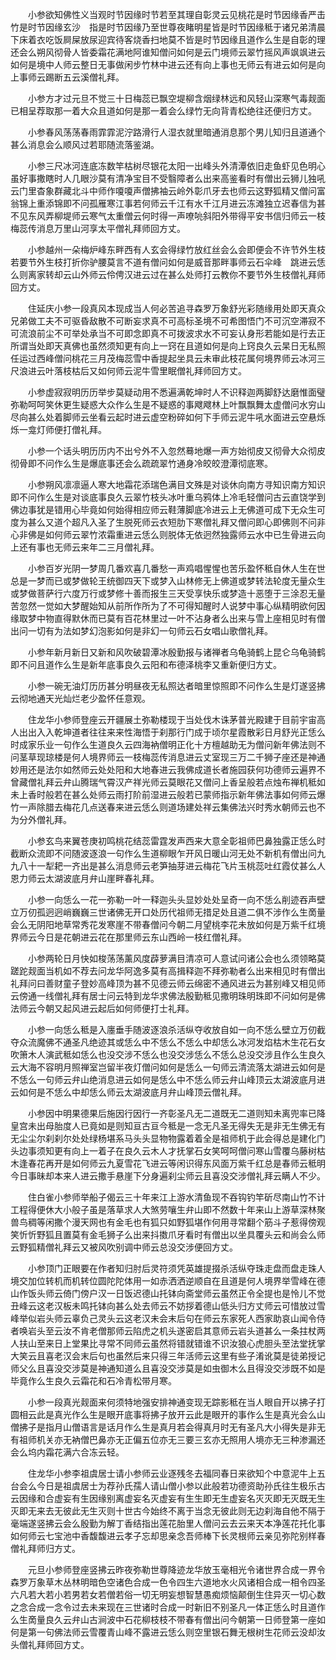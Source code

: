 <!-- { "loadSidebar": true } -->
　　小参欲知佛性义当观时节因缘时节若至其理自彰灵云见桃花是时节因缘香严击竹是时节因缘玄沙　指是时节因缘乃至世尊夜睹明星皆是时节因缘秪于诸兄弟清晨下床着衣吃饭屙屎放尿迎宾待客烧香扫地莫不皆是时节因缘且道作么生是自彰的理还会么朔风彻骨人皆委霜花满地阿谁知僧问如何是云门境师云翠竹摇风声飒飒进云如何是境中人师云整日无事做闲步竹林中进云还有向上事也无师云有进云如何是向上事师云踢断五云溪僧礼拜。

　　小参方才过元旦不觉三十日梅蕊已飘空堤柳含烟绿林远和风轻山深寒气毒觌面已相呈荐取那一着大众且道如何是那一着会么绿竹无向背青松绝往还便归方丈。

　　小参春风荡荡春雨霏霏泥泞路滑行人湿衣就里暗通消息那个男儿知归且道通个甚么消息会么顺风过若耶随流落鉴湖。

　　小参三尺冰河连底冻数竿枯树尽银花太阳一出峰头外清潭依旧走鱼虾见色明心虽好事撒瞎时人几眼沙莫有清净宝目不受翳障者么出来高鉴看时有僧出云狮儿独吼云门里杳象群藏北斗中师作嗄嗄声僧拂袖云岭外彰爪牙去也师云这野狐精又僧问富翁锦上重添锦即不问孤雁寒江事若何师云千江有水千江月进云冻滩独立迟春信为甚不见东风弄柳堤师云寒气太重僧云何时得一声嘹喨斜阳外带得平安书信归师云一枝梅蕊传消息万里山河享太平僧礼拜师回方丈。

　　小参越州一朵梅炉峰东畔西有人玄会得绿竹放红丝会么会即便会不许节外生枝若要节外生枝打折你驴腰莫言不道有僧问如何是威音那畔事师云石伞峰　跳进云恁么则离家转却云山外师云伶俜汉进云过在甚么处师打云教你不要节外生枝僧礼拜师回方丈。

　　住延庆小参一段真风本现成当人何必苦追寻森罗万象舒光彩随缘用处即天真众兄弟做工夫不可驱昏敌散不可断妄求真不可高标圣境不可希图悟门不可沉空滞寂不可流浪前尘不可举处承当不可即念即真不可拨波求水不可妄认身形若能如是行去正所谓当处即天真佛也虽然须知更有向上一窍在且道如何是向上窍良久云杲日无私照任运过西峰僧问桃花三月茂梅蕊雪中香提起坐具云未审此枝花属何境界师云冰河三尺浪进云叶落枝枯后又如何师云泥牛雪里眠僧礼拜师回方丈。

　　小参虚寂寂明历历举步莫疑动用不悉遍满乾坤时人不识释迦两脚舒达磨惟面璧弥勒呵呵笑休更生疑惑大众作么生是不疑惑的事飕飕林上叶飘飘舞太虚僧问水穷山尽向甚么处着脚师云坐看云起时进云虚空粉碎如何下手师云泥牛吼水面进云空悬烁烁一龛灯师便打僧礼拜。

　　小参一个话头明历历内不出兮外不入忽然蓦地爆一声方始彻皮又彻骨大众彻皮彻骨即不问作么生是爆底事还会么疏疏翠竹通身冷皎皎澄潭彻底寒。

　　小参朔风凛凛逼人寒大地霜花添瑞色满目文殊是对谈休向南方寻知识南方知识即不问作么生是对谈底事良久云翠竹枝头冰叶重乌鸦体上冷毛轻僧问古云直饶学到佛边事犹是错用心毕竟如何始得相应师云鞋薄脚底冷进云上无佛道可成下无众生可度为甚么又道个超凡入圣了生脱死师云衣短肋下寒僧礼拜又僧问即心即佛则不问非心非佛是如何师云翠竹浓霜重进云恁么则脱体无依迥然独露师云水中已生骨进云向上还有事也无师云来年二三月僧礼拜。

　　小参百岁光阴一梦周几番欢喜几番愁一声鸡唱惺惺也苦乐盈怀秪自休人生在世总是一梦而已或梦做轮王统御四天下或梦入山林修无上佛道或梦转法轮度无量众生或梦做菩萨行六度万行或梦修十善而报生三天受享快乐或梦造十恶堕于三涂忍无量苦忽然一觉如大梦醒始知从前所作所为了不可得知醒时人说梦中事心纵精明欲何因缘取梦中物直得默休而已莫有百花林里过一叶不沾身者么出来与雪上座相见时有僧出问一切有为法如梦幻泡影如何是非幻一句师云石女唱山歌僧礼拜。

　　小参年新月新日又新和风吹破碧潭冰殷勤报与诸禅者乌龟骑鹤上昆仑乌龟骑鹤即不问且道作么生是新年底事良久云阳和布德泽桃李又重新便归方丈。

　　小参一碗无油灯历历甚分明昼夜无私照达者暗里惊照即不问作么生是灯遂竖拂云彻地通天光灿烂老少盈怀任意观。

　　住龙华小参师登座云开疆展土弥勒楼现于当处伐木诛茅普光殿建于目前宇宙高人出出入入乾坤道者往往来来性海悟于刹那行门成于顷尔星霞散彩日月舒光正恁么时成家乐业一句作么生道良久云四海衲僧明正化十方檀越助无为僧问新年佛法则不问茎草现琼楼是何人境界师云一枝梅蕊传消息进云丈室现三万二千狮子座还是神通妙用还是法尔如然师云处处阳和大地春进云我佛成道长者施园获何功德师云遍界不曾藏僧礼拜云弁山腾瑞气霄汉产祥光师云莫眼花又僧问上香呈般若点烛布禅机秪如未上香时般若在甚么处师云雨打阶前湿进云般若已蒙师指示新年佛法事如何师云爆竹一声除腊去梅花几点送春来进云恁么则道场建处祥云集佛法兴时秀水朝师云也不为分外僧礼拜。

　　小参玄鸟来翼苍庚初鸣桃花结蕊雷霆发声西来大意全彰祖师巴鼻独露正恁么时截断众流即不问随波逐浪一句作么生道柳眼乍开风日暖山河无处不新机有僧出问九九八十一犁耙一齐出是甚么消息师云老笋抽芽进云梅花飞片玉桃蕊吐红霞仗甚么人恩力师云太湖波底月弁山崖畔春礼拜。

　　小参一向恁么一花一弥勒一叶一释迦头头显妙处处呈奇一向不恁么削迹吞声壁立万仞孤迥迥峭巍巍三世诸佛无开口处历代祖师无措足处且道二俱不涉作么生啇量会么无阴阳地草常秀花发寒崖不带春僧问今朝二月望桃李花未放如何是万紫千红境界师云今日是花朝进云花在那里师云东山西岭一枝红僧礼拜。

　　小参两轮日月快如梭荡荡薰风度薜萝满目清凉可人意试问诸公会也么须领略莫蹉跎觌面当机如不荐去问龙华阿逸多莫有高揖释迦不拜弥勒者么出来相见时有僧出礼拜问曰善财童子登妙高峰顶为甚不见德云师云绵密不通风进云为甚别峰又相见师云傍通一线僧礼拜有居士问云特到龙华求佛法殷勤秪见撒明珠明珠即不问如何是佛法师云今朝又起风进云起后如何师便打士礼拜。

　　小参一向恁么秪是入廛垂手随波逐浪杀活纵夺收放自如一向不恁么壁立万仞截夺众流魔佛不通圣凡绝迹其或恁么中不恁么不恁么中却恁么冰河发焰枯木生花石女吹箫木人演武秪如恁么也没交涉不恁么也没交涉恁么不恁么总没交涉且作么生良久云大海不容明月照禅室岂留半夜灯僧问如何是恁么一句师云清流落太湖进云如何是不恁么一句师云弁山绝消息进云如何是恁么中不恁么师云弁山峰顶云太湖波底月进云如何是不恁么中却恁么师云太湖波底月弁山峰顶云僧礼拜。

　　小参因中明果德果后施因行因行一齐彰圣凡无二道既无二道则知未离兜率已降皇宫未出母胎度人已竟如是则知亘古亘今秪是一念无凡圣无得失无是非无生佛无有无尘尘尔刹刹尔处处绿杨堪系马头头显物物露着着全是祖师机于此会得总是建化门头边事须知更有向上一着子在良久云木人才抚掌石女笑呵呵僧问寒山雪覆乌藤树枯木逢春花再开是如何师云九夏雪花飞进云等闲识得东风面万紫千红总是春师云秪明今日事昧却本来人进云撒手悬崖下分身遍刹尘师云且喜没交涉僧礼拜云瞒人不少。

　　住白雀小参师举船子偈云三十年来江上游水清鱼现不吞钩钓竿斫尽南山竹不计工程得便休大小般子虽是落草求人大煞劳嚷生弁山即不然数十年来山上游草深林聚兽鸟稠等闲撒个漫天网也有金毛也有狐只如野狐堪作何用寻常翻个筋斗子惹得傍观笑忻忻野狐且置莫有金毛狮子么出来抖擞爪牙看时有僧出以坐具覆头云和尚会么师云野狐精僧礼拜云又被风吹别调中师云总没交涉便回方丈。

　　小参顶门正眼要在作者知归肘后灵符须凭英雄提掇杀活纵夺珠走盘而盘走珠人境交加位转机而机转位圆陀陀体用一如赤洒洒逆顺自在且道是何人境界举雪峰在德山作饭头师云倚门傍户汉一日饭迟德山托钵向斋堂师云虽然正令全提也是怜儿不觉丑峰云这老汉板未鸣托钵向甚么处去师云不妨拶着德山低头归方丈师云可惜放过雪峰举似岩头师云辜负己灵头云这老汉未会末后句在师云东家死人西家助哀山闻令侍者唤岩头至云汝不肯老僧那师云陷虎之机头遂密启其意师云岩头道甚么一条拄杖两人扶山至来日上堂果比寻常不同师云虽然将错就错谁不识汝狼心虎胆头至法堂抚掌大笑云且喜老汉会末后句也虽然后来只得三年活师云这里有些子淆讹莫是徒弟授记师父么且喜没交涉莫是神通知道么且喜没交涉莫是如虫御木么且得没交涉既不如是毕竟作么生良久云霜花和石冷青松带月寒。

　　小参一段真光觌面来何须特地强安排神通变现无踪影秪在当人眼自开以拂子打圆相云此是真光作么生是眼开底事将拂子放开云此是眼开的事作么生是真光会么山僧拂子是指月山僧语言是话月作么生是真月若会得真月时无有圣凡大小得失是非无有祖师机关亦无衲僧巴鼻亦无正偏五位亦无三要三玄亦无照用人境亦无三种渗漏还会么坞内霜花满六合冻云轻。

　　住龙华小参李祖虞居士请小参师云业逐残冬去福同春日来欲知个中意泥牛上五台会么今日是祖虞居士为荐孙氏孺人请山僧小参以此般若功德资助孙氏往生极乐古云因缘和合虚妄有生因缘别离虚妄名灭虚妄有生生即无生虚妄名灭灭即无灭既无生灭即无来去无彼此无生灭则十世古今始终不离于当念无彼此则无边刹海自他不隔于毫端遂竖拂云会么殷勤为解丁香结指出莲花胎里人僧问云去云来天本净莲花托化事如何师云七宝池中香馥馥进云孝子忘却思亲念吾师棒下长灵根师云亲见弥陀别样春僧礼拜师归方丈。

　　元旦小参师登座竖拂云昨夜弥勒世尊降迹龙华放玉毫相光令诸世界合成一界令森罗万象草木丛林明暗色空诸色合成一色令四生六道地水火风诸相合成一相令四圣六凡若大若小若男若女若僧若俗一切无明妄想智慧愚痴烦恼颠倒生住异灭一切心数之念合成一念令过去未来现在三世诸时合成一时新旧不别圣凡一体正恁么时且道作么生啇量良久云弁山古涧波中石花柳枝枝不带春有僧出问今朝第一日师登第一座如何是第一句佛法师云雪覆青山峰不露进云恁么则空里银石舞无根树生花师云没却汝头僧礼拜师回方丈。


